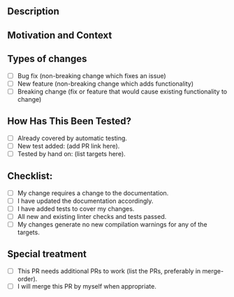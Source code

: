 <!--- Provide a general summary of your changes in the Title above -->

## Description
<!--- Describe your changes shortly -->

## Motivation and Context
<!--- Why is this change required? What problem does it solve? -->
<!--- If it fixes an open issue, please link to the issue here. -->

## Types of changes
<!--- What types of changes does your code introduce? Put an `x` in all the boxes that apply: -->
- [ ] Bug fix (non-breaking change which fixes an issue)
- [ ] New feature (non-breaking change which adds functionality)
- [ ] Breaking change (fix or feature that would cause existing functionality to change)

<!--- In case of breaking change - please advice here what needs to be done in dependent projects. -->

## How Has This Been Tested?
<!--- Please describe in detail how you tested your changes. -->
<!--- Include details of your testing environment, and the tests you ran to -->
- [ ] Already covered by automatic testing.
- [ ] New test added: (add PR link here).
- [ ] Tested by hand on: (list targets here).

## Checklist:
<!--- Go over all the following points, and put an `x` in all the boxes that apply. -->
<!--- If you're unsure about any of these, don't hesitate to ask. We're here to help! -->
- [ ] My change requires a change to the documentation.
- [ ] I have updated the documentation accordingly.
- [ ] I have added tests to cover my changes.
- [ ] All new and existing linter checks and tests passed.
- [ ] My changes generate no new compilation warnings for any of the targets.

## Special treatment

- [ ] This PR needs additional PRs to work (list the PRs, preferably in merge-order).
- [ ] I will merge this PR by myself when appropriate.

